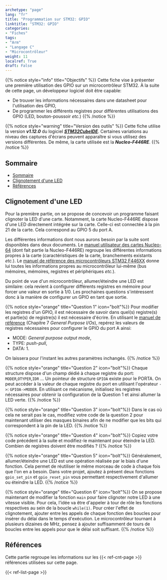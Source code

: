 ```yaml
---
archetype: "page"
lang: "fr"
title: "Programmation sur STM32: GPIO"
linktitle: "STM32: GPIO"
categories:
- "Fiches"
tags: 
- "Arm"
- "Langage C"
- "Microcontrôleur"
weight: 11
localref: True
draft: False
---
```


{{% notice style="info" title="Objectifs" %}}
Cette fiche vise à présenter une première utilisation des GPIO sur un microcontrôleur STM32.
À la suite de cette page, un développeur logiciel doit être capable:
- De trouver les informations nécessaires dans une datasheet pour l'utilisation des GPIO,
- De programmer les différents registres pour différentes utilisations des GPIO (LED, bouton-poussoir *etc.*)
{{% /notice %}}

{{% notice style="warning" title="Version des outils" %}}
Cette fiche utilise la version ***v1.12.0*** du logiciel [***STM32CubeIDE***](https://www.st.com/en/development-tools/stm32cubeide.html#st_description_sec-nav-tab).
Certaines variations au niveau des captures d'écrans peuvent apparaître si vous utilisez des versions différentes.
De même, la carte utilisée est la ***Nucleo-F446RE***.
{{% /notice %}}

## Sommaire
- [Sommaire](#sommaire)
- [Clignotement d'une LED](#clignotement-dune-led)
- [Références](#références)
  
## Clignotement d'une LED

Pour la première partie, on se propose de concevoir un programme faisant clignoter la LED d'une carte.
Notamment, la carte Nucleo-F446RE dispose d'une LED directement intégrée sur la carte.
Celle-ci est connectée à la pin 21 de la carte.
Cela correspond au GPIO 5 du port A. 

Les différentes informations dont nous aurons besoin par la suite sont disponibles dans deux documents.
Le [manuel utilisateur des cartes Nucleo-64](https://www.st.com/resource/en/user_manual/um1724-stm32-nucleo64-boards-mb1136-stmicroelectronics.pdf) (dont fait partie la Nucleo-F446RE) regroupe les différentes informations propres à la carte (caractéristiques de la carte, branchements existants *etc.*).
Le [manuel de référence des microcontrôleurs STM32 F446XX](https://www.st.com/resource/en/reference_manual/rm0390-stm32f446xx-advanced-armbased-32bit-mcus-stmicroelectronics.pdf) donne lui toutes les informations propres au microcontrôleur lui-même (bus mémoires, mémoires, registres et périphériques *etc.*).

Du point de vue d'un microcontrôleur, allumer/éteindre une LED est similaire: cela revient à configurer différents registres en mémoire pour forcer une valeur en sortie à 1/0.
Les prochaines questions s'intéressent donc à la manière de configurer un GPIO en tant que sortie.

{{% notice style="orange" title="Question 1" icon="bolt"%}}
Pour modifier les registres d'un GPIO, il est nécessaire de savoir dans quel(s) registre(s) et partie(s) de registre(s) il est nécessaire d'écrire.
En utilisant le [manuel de référence](https://www.st.com/resource/en/reference_manual/rm0390-stm32f446xx-advanced-armbased-32bit-mcus-stmicroelectronics.pdf) (Chapitre 7 *General Purpose I/Os*), repérez les valeurs de registres nécessaires pour configurer le GPIO du port A ainsi:
- MODE: *General purpose output mode*,
- TYPE: *push-pull*,
- DATA: 1.
  
On laissera pour l'instant les autres paramètres inchangés.
{{% /notice %}}

{{% notice style="orange" title="Question 2" icon="bolt"%}}
Chaque structure dispose d'un champ dédié à chaque registre du port: `MODER`,`OTYPER`,`IDR` ...
Un pointeur de structure `GPIOA` existe pour le PORTA.
On peut accéder à la valeur de chaque registre du port en utilisant l'opérateur `->`: `GPIOA->MODER`.
En utilisant ce mécanisme, initialisez les registres nécessaires pour obtenir la configuration de la Question 1 et ainsi allumer la LED verte.
{{% /notice %}}

{{% notice style="orange" title="Question 3" icon="bolt"%}}
Dans le cas où cela ne serait pas le cas, modifiez votre code de la question 2 pour maintenant utiliser des masques binaires afin de ne modifier que les bits qui correspondent à la pin de la LED.
{{% /notice %}}

{{% notice style="orange" title="Question 4" icon="bolt"%}}
Copiez votre code précédent à la suite et modifiez-le maintenant pour éteindre la LED.
Combien de registres doivent être modifiés ?
{{% /notice %}}

{{% notice style="orange" title="Question 5" icon="bolt"%}}
Généralement, allumer/éteindre une LED est une opération réalisée par le biais d'une fonction.
Cela permet de réutiliser le même morceau de code à chaque fois que l'on en a besoin.
Dans votre projet, ajoutez à présent deux fonctions `gpio_set_pin` et `gpio_reset_pin` vous permettant respectivement d'allumer ou éteindre la LED.
{{% /notice %}}

{{% notice style="orange" title="Question 6" icon="bolt"%}}
On se propose maintenant de modifier la fonction `main` pour faire clignoter notre LED à une vitesse visible.
Pour cela, l'idée va être d'appeler à tour de rôle les fonctions respectives au sein de la boucle `while(1)`.
Pour créer l'effet de clignotement, ajouter entre les appels de chaque fonction des boucles pour insérer du délai dans le temps d'exécution.
Le microcontrôleur tournant à plusieurs dizaines de MHz, pensez à ajouter suffisamment de tours de boucles entre les appels pour que le délai soit suffisant.
{{% /notice %}}

## Références

Cette partie regroupe les informations sur les {{< ref-cnt-page >}} références utilisées sur cette page.

{{< ref-list-page >}}